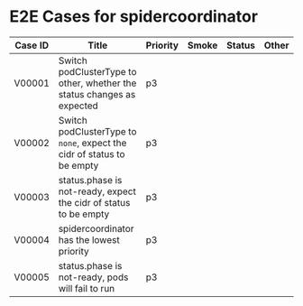 # E2E Cases for spidercoordinator

| Case ID | Title                                                                    | Priority | Smoke | Status | Other |
| ------- | ------------------------------------------------------------------------ | -------- | ----- | ------ | ----- |
| V00001  | Switch podClusterType to other, whether the status changes as expected   | p3       |       |        |       |
| V00002  | Switch podClusterType to `none`, expect the cidr of status to be empty   | p3       |       |        |       |
| V00003  | status.phase is not-ready, expect the cidr of status to be empty         | p3       |       |        |       |
| V00004  | spidercoordinator has the lowest priority                                | p3       |       |        |       |
| V00005  | status.phase is not-ready, pods will fail to run                         | p3       |       |        |       |
